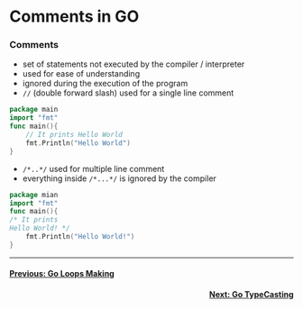 # Comments in GO

### Comments

- set of statements not executed by the compiler / interpreter
- used for ease of understanding
- ignored during the execution of the program
- `//` (double forward slash) used for a single line comment

```go
package main
import "fmt"
func main(){
	// It prints Hello World 
	fmt.Println("Hello World")
}
```

- `/*..*/`   used for multiple line comment
- everything inside `/*...*/` is ignored by the compiler

```go
package mian
import "fmt"
func main(){
/* It prints 
Hello World! */
	fmt.Println("Hello World!")
}
```

---
<h4 align="left">
<p> 
   <a href="https://github.com/ZephyrAveryl777/Golang-Notes/blob/main/Loops/Go%20Loops.md"> Previous: Go Loops Making</a>
   </p>
</h4>


<h4 align="right">
<p>
<a href="https://github.com/ZephyrAveryl777/Golang-Notes/blob/main/Type%20Casting/Go%20TypeCasting.md">Next: Go TypeCasting </a>
<p>
</h4>
